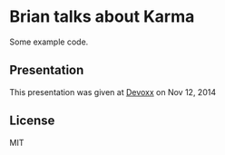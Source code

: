 # Brian talks about Karma

Some example code.

## Presentation

This presentation was given at [Devoxx](http://www.devoxx.be/dv13-brian-ford.html?presId=3663) on Nov 12, 2014


## License
MIT
